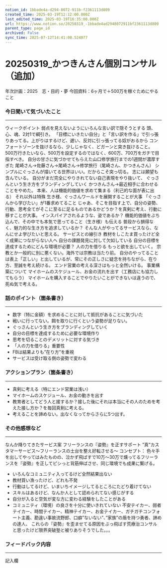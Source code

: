 ```yaml
---
notion_id: 1bbade4a-d294-8072-911b-f2361113d809
created_time: 2025-03-19T12:12:00.000Z
last_edited_time: 2025-03-19T16:35:00.000Z
url: https://www.notion.so/20250319_-1bbade4ad2948072911bf2361113d809
parent_type: page_id
archived: False
sync_time: 2025-07-12T14:41:00.524077
---
```


# 20250319_かつきんさん個別コンサル（追加）

年次計画：2025　志・目的・夢 
今回資料：6ヶ月で＋500万を稼ぐためにやること 
### 今日聞いて気づいたこと
---
ウィークポイント
弱点を見えないようにいろんな言い訳で隠そうとする
頭、心、魂、2対1で綱引き。
「目標にいきたい自分」と「言い訳を作る」で引っ張りあってる。上がりはするけど、遅い、反対に引っ張ってる奴がおるから
コンフォートゾーンを抜けるなら、少しじゃなく、どガーンと突き抜けること。
500万行きたいなら、500万を設定するのではなく、600万、700万をガチで目指すべき。
自分の甘さに気づかせてもらえた山口修学旅行までの1週間が濃厚すぎた
尾崎さん→佐藤さん→尾崎さん→修学旅行（尾崎さん、かつきんさん）
シンプルにぐっさんが描いてる世界はいい。だからこそ突っ切る。
志には願望も含んでいる。
自分がまだ完全にやりきれてない自己表現をやり抜いて、
ぐっさんという生き方をブランディングしていく
かつきんさん→最近相手に合わせることをやめた。
本来、人は機能的価値を求めて集まる（利己的な面が表に出る）
それ以外は特殊
生き様、ぐっさんワールドを展開することが大事
「ぐっさんから学びたい」が1番求めてること
じゃあ、そこを目指す上で、自分の姿勢、行動、思考全てがそこに至るに足るものであるかどうか？を真剣に考え、行動に移すことが大事。
インスパイアされるような、姿であるか？
機能的価値をぶち込んで、その中でも本気で思ってること（生き様）も伝える
普段から損得なく、魅力的な生き方を追求しているか？
そんな人がやってるサービスなら、なんにせよ学びたいと思える。
サービスとの線引き
教材をしこたま買ったけど全く成果につながらない人へ
自分の課題発見に対して欠如している
自分の目標を達成するためにどんな環境が必要？
人の力を借りる
もっと欲を出していく。
宗教とか一般的に別に悪くない。海外では宗教は当たり前。
自分のやってることは表上「正しい」と出しているが、常にその正しさに疑念を持ちながら、在り方、至誠を考え続ける。
エンド営業の考える深さはもっと全然いける。
事業構築について
マイホームのスケジュール、お金の流れを出す（工務店にも協力してもらう）
マイホームを購入することでやりたいことができないは違うので、
死ぬ気で考える。
### 話のポイント（箇条書き）
---
- 数字（特に金額）を求めることに対して抵抗があることに気づいた
- 戦いに行ってない。餌を取りに行くという姿勢が足りない。
- ぐっさんという生き方をブランディングしていく
- 自分の目標を達成するために必要な環境作り
- 思考を切ることのデメリットに対する気づき
- 「人の力を借りる」重要性
- FBは結果よりも”在り方”を重視
- サービスは受け取る側の姿勢で変わる
### アクションプラン（箇条書き）
---
- 真剣に考える（特にエンド営業は浅い）
- マイホームのスケジュール、お金の動きを出す
- 教育者としてどう人と接するか？接した後にそれは本当にその人のためを考えた接し方か？を毎回真剣に考える。
- 考えることを諦めない。出なくなってからさらに5つ出す。
### その他感想など
---
なんか降りてきたサービス案
フリーランスの『姿勢』を正すサポート
”真”カスタマーサービス〜フリーランスの土台を整え好転させる〜
コンセプト：
色々手を出してやってはみたものの、泣かず飛ばすで10万〜30万で燻ってるフリーランスを『姿勢』を正してピシっと背筋伸ばさせ、同じ環境でも成果に繋げる。
- いろんなコミュニティ入ってるけど全然結果出ない
- 教材買い漁ったけど、どれも不発
- 行動はしてるけど、いまいちイメージしてるところにたどり着けてない
- スキルはあるけど、なんか人として認められてない感じがする
- 自分が入ると空気が変な方に変わる経験をしたことがある
- コミュニティ（環境）の良さを十分に使いきれていない
不安テイカー、弱者テイカー、時間テイカー、精神テイカー、お金テイカー、ガチガチコンフォート主義、勘違い事故流野郎、口癖”ないない”、”家族”の盾を持つ勇者、諦めの達人、
これらの『姿勢』を歪ませてる原因をぶっ飛ばす荒療治コンサル
と思ったけど限界突破塾と被りありそうでした。。。
### フィードバック内容
---
記入欄